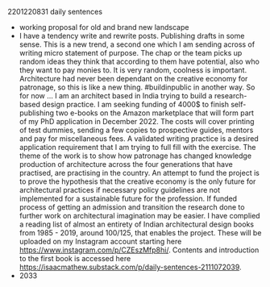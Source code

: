 2201220831 daily sentences

* working proposal for old and brand new landscape
* I have a tendency write and rewrite posts.
Publishing drafts in some sense.
This is a new trend, a second one which I am sending across of writing micro statement of purpose. 
The chap or the team picks up random ideas they think that according to them have potential, also who they want to pay monies to.
It is very random, coolness is important.
Architecture had never been dependant on the creative economy for patronage, so this is like a new thing.
#buildinpublic in another way.
So for now ...
I am an architect based in India trying to build a research-based design practice. 
I am seeking funding of 4000$ to finish self-publishing two e-books on the Amazon marketplace that will form part of my PhD application in December 2022. 
The costs will cover printing of test dummies, sending a few copies to prospective guides, mentors and pay for miscellaneous fees. 
A validated writing practice is a desired application requirement that I am trying to full fill with the exercise. 
The theme of the work is to show how patronage has changed knowledge production of architecture across the four generations that have practised, are practising in the country. 
An attempt to fund the project is to prove the hypothesis that the creative economy is the only future for architectural practices if necessary policy guidelines are not implemented for a sustainable future for the profession. 
If funded process of getting an admission and transition the research done to further work on architectural imagination may be easier. 
I have complied a reading list of almost an entirety of Indian architectural design books from 1985 - 2019, around 100/125, that enables the project. 
These will be uploaded on my Instagram account starting here https://www.instagram.com/p/CZEszMfp8hi/. 
Contents and introduction to the first book is accessed here https://isaacmathew.substack.com/p/daily-sentences-2111072039.
* 2033
